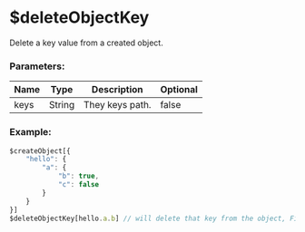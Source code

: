 # $deleteObjectKey
Delete a key value from a created object.

### Parameters:
| Name      | Type        | Description     | Optional |
| --------- | ----------- | --------------- | -------- |
| keys      | String      | They keys path. | false |

### Example:
```js
$createObject[{
    "hello": {
        "a": {
            "b": true,
            "c": false
        }
    }
}]
$deleteObjectKey[hello.a.b] // will delete that key from the object, Final: { hello: { "a": { "c": false } } }
```
